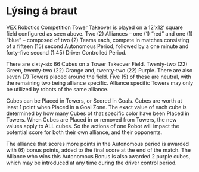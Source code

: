 # Lýsing á braut

VEX Robotics Competition Tower Takeover is played on a 12’x12’ square field configured as seen above. Two (2) Alliances – one (1) “red” and
one (1) “blue” – composed of two (2) Teams each, compete in matches consisting of a fifteen (15) second Autonomous Period, followed by a 
one minute and forty-five second (1:45) Driver Controlled Period.

There are sixty-six 66 Cubes on a Tower Takeover Field. Twenty-two (22) Green, twenty-two (22) Orange and, twenty-two (22) Purple. There 
are also seven (7) Towers placed around the field. Five (5) of these are neutral, with the remaining two being alliance specific. Alliance 
specific Towers may only be utilized by robots of the same alliance.


Cubes can be Placed in Towers, or Scored in Goals. Cubes are worth at least 1 point when Placed in a Goal Zone. The exact value of each 
cube is determined by how many Cubes of that specific color have been Placed in Towers. When Cubes are Placed in or removed from Towers, 
the new values apply to ALL cubes. So the actions of one Robot will impact the potential score for both their own alliance, and their 
opponents.


The alliance that scores more points in the Autonomous period is awarded with (6) bonus points, added to the final score at the end of the 
match. The Alliance who wins this Autonomous Bonus is also awarded 2 purple cubes, which may be introduced at any time during the driver 
control period.
